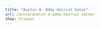 ```yaml
---
title: "Austin A. Addy Haircut Salon"
url: /accra/austin-a-addy-haircut-salon/
shop: Friseur
---
```


